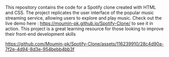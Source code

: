 This repository contains the code for a Spotify clone created with HTML and CSS. The project replicates the user interface of the popular music streaming service, allowing users to explore and play music. Check out the live demo here : https://moumin-pk.github.io/Spotify-Clone/ to see it in action. This project is a great learning resource for those looking to improve their front-end development skills

https://github.com/Moumin-pk/Spotify-Clone/assets/116239910/28c4d90a-7f2e-4d94-8d3e-954bebb4bb3f


